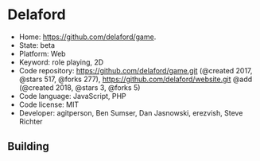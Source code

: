 # Delaford

- Home: https://github.com/delaford/game.
- State: beta
- Platform: Web
- Keyword: role playing, 2D
- Code repository: https://github.com/delaford/game.git (@created 2017, @stars 517, @forks 277), https://github.com/delaford/website.git @add (@created 2018, @stars 3, @forks 5)
- Code language: JavaScript, PHP
- Code license: MIT
- Developer: agitperson, Ben Sumser, Dan Jasnowski, erezvish, Steve Richter

## Building
